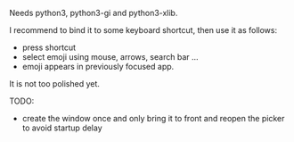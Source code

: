 Needs python3, python3-gi and python3-xlib.

I recommend to bind it to some keyboard shortcut, then use it as follows:
* press shortcut
* select emoji using mouse, arrows, search bar ...
* emoji appears in previously focused app.

It is not too polished yet.

TODO:
* create the window once and only bring it to front and reopen the picker to avoid startup delay
